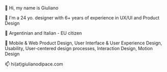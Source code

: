 👋 Hi, my name is Giuliano

🧉 I'm a 24 yo. designer with 6+ years of experience in UX/UI and Product Design

📇 Argentinian and Italian - EU citizen

🎒 Mobile & Web Product Design, User Interface & User Experience Design, Usability, User-centered design processes, Interaction Design, Motion Design

📫 hi(at)giulianodipace.com

<!---
giulianodipace/giulianodipace is a ✨ special ✨ repository because its `README.md` (this file) appears on your GitHub profile.
You can click the Preview link to take a look at your changes.
--->
